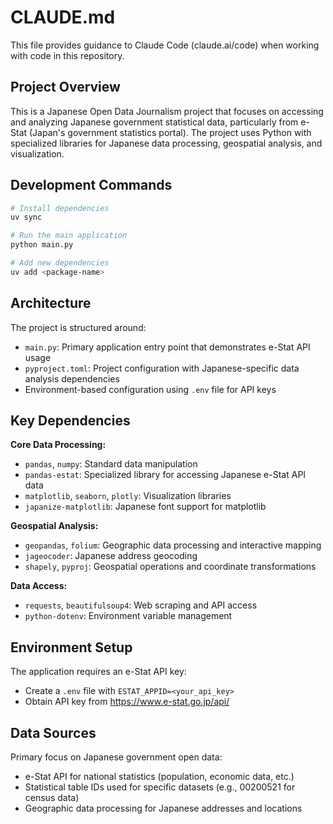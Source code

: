 # CLAUDE.md

This file provides guidance to Claude Code (claude.ai/code) when working with code in this repository.

## Project Overview

This is a Japanese Open Data Journalism project that focuses on accessing and analyzing Japanese government statistical data, particularly from e-Stat (Japan's government statistics portal). The project uses Python with specialized libraries for Japanese data processing, geospatial analysis, and visualization.

## Development Commands

```bash
# Install dependencies
uv sync

# Run the main application
python main.py

# Add new dependencies
uv add <package-name>
```

## Architecture

The project is structured around:
- `main.py`: Primary application entry point that demonstrates e-Stat API usage
- `pyproject.toml`: Project configuration with Japanese-specific data analysis dependencies
- Environment-based configuration using `.env` file for API keys

## Key Dependencies

**Core Data Processing:**
- `pandas`, `numpy`: Standard data manipulation
- `pandas-estat`: Specialized library for accessing Japanese e-Stat API data
- `matplotlib`, `seaborn`, `plotly`: Visualization libraries
- `japanize-matplotlib`: Japanese font support for matplotlib

**Geospatial Analysis:**
- `geopandas`, `folium`: Geographic data processing and interactive mapping
- `jageocoder`: Japanese address geocoding
- `shapely`, `pyproj`: Geospatial operations and coordinate transformations

**Data Access:**
- `requests`, `beautifulsoup4`: Web scraping and API access
- `python-dotenv`: Environment variable management

## Environment Setup

The application requires an e-Stat API key:
- Create a `.env` file with `ESTAT_APPID=<your_api_key>`
- Obtain API key from https://www.e-stat.go.jp/api/

## Data Sources

Primary focus on Japanese government open data:
- e-Stat API for national statistics (population, economic data, etc.)
- Statistical table IDs used for specific datasets (e.g., 00200521 for census data)
- Geographic data processing for Japanese addresses and locations